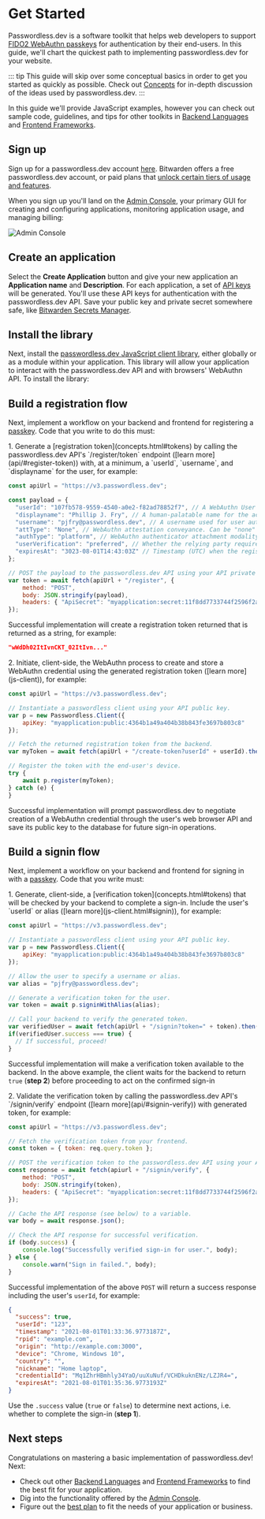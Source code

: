 # Get Started

Passwordless.dev is a software toolkit that helps web developers to support [FIDO2 WebAuthn passkeys](concepts) for authentication by their end-users. In this guide, we'll chart the quickest path to implementing passwordless.dev for your website.

::: tip
This guide will skip over some conceptual basics in order to get you started as quickly as possible. Check out [Concepts](concepts) for in-depth discussion of the ideas used by passwordless.dev.
:::

In this guide we'll provide JavaScript examples, however you can check out sample code, guidelines, and tips for other toolkits in [Backend Languages](backend) and [Frontend Frameworks](frontend).

## Sign up

Sign up for a passwordless.dev account [here](https://adminconsole-devtest.azurewebsites.net/Account/Login). Bitwarden offers a free passwordless.dev account, or paid plans that [unlock certain tiers of usage and features](plans).

When you sign up you'll land on the [Admin Console](admin-console), your primary GUI for creating and configuring applications, monitoring application usage, and managing billing:

<img :src="$withBase('/admin-console.png')" alt="Admin Console">

## Create an application

Select the **Create Application** button and give your new application an **Application name** and **Description**. For each application, a set of [API keys](concepts.html#components-of-the-passwordless-dev-api) will be generated. You'll use these API keys for authentication with the passwordless.dev API. Save your public key and private secret somewhere safe, like [Bitwarden Secrets Manager](https://bitwarden.com/help/secrets-manager-overview).

## Install the library

Next, install the [passwordless.dev JavaScript client library](js-client), either globally or as a module within your application. This library will allow your application to interact with the passwordless.dev API and with browsers' WebAuthn API. To install the library:


<CodeSwitcher :languages="{bash1:'yarn',bash2:'npm',es6:'ES6',http:'http'}">
<template v-slot:bash1>

```bash
yarn add @passwordlessdev/passwordless-client
```
In all cases, your frontend must import the library to call the methods used by passwordless.dev:
```js
import { Client } from '@passwordlessdev/passwordless-client';
```
</template>
<template v-slot:bash2>

```bash
npm install @passwordlessdev/passwordless-client
```
In all cases, your frontend must import the library to call the methods used by passwordless.dev:
```js
import { Client } from '@passwordlessdev/passwordless-client';
```
</template>
<template v-slot:es6>

```http
<script src="https://cdn.passwordless.dev/dist/0.3.0/passwordless.min.mjs" crossorigin="anonymous"></script>
```
In all cases, your frontend must import the library to call the methods used by passwordless.dev:
```js
import { Client } from "https://cdn.passwordless.dev/dist/0.3.0/passwordless.min.mjs"
```
</template>
<template v-slot:http>

```http
<script src="https://cdn.passwordless.dev/dist/0.4.0/passwordless.iife.js" crossorigin="anonymous"></script>
```
In all cases, your frontend must import the library to call the methods used by passwordless.dev:
```http
<script>
var p = new Passwordless.Client({});
</script>
```

</template>
</CodeSwitcher>

## Build a registration flow

Next, implement a workflow on your backend and frontend for registering a [passkey](concepts.html#credentials). Code that you write to do this must:

<Badge text="backend" type="warning"/>
1. Generate a [registration token](concepts.html#tokens) by calling the passwordless.dev API's `/register/token` endpoint ([learn more](api/#register-token)) with, at a minimum, a `userId`, `username`, and `displayname` for the user, for example:

```js
const apiUrl = "https://v3.passwordless.dev";

const payload = {
  "userId": "107fb578-9559-4540-a0e2-f82ad78852f7", // A WebAuthn User Handle, which should be generated by your application. Max. 64 bytes.
  "displayname": "Phillip J. Fry", // A human-palatable name for the account, which should be chosen by the user.
  "username": "pjfry@passwordless.dev", // A username used for user authentication, should be chosen by the user.
  "attType": "None", // WebAuthn attestation conveyance. Can be "none" (default), "direct", or "indirect".
  "authType": "platform", // WebAuthn authenticator attachment modality. Can be "platform" (default), which triggers client device-specific options Windows Hello, FaceID, or TouchID, or "cross-platform", which triggers roaming options like security keys.
  "userVerification": "preferred", // Whether the relying party requires locally-invoked authorization for the operation. Can be "preferred" (default), "required", or "optional".
  "expiresAt": "3023-08-01T14:43:03Z" // Timestamp (UTC) when the registration token should expire. By default, current time + 120 seconds.
};

// POST the payload to the passwordless.dev API using your API private secret.
var token = await fetch(apiUrl + "/register", {
    method: "POST",
    body: JSON.stringify(payload),
    headers: { "ApiSecret": "myapplication:secret:11f8dd7733744f2596f2a28544b5fbc4", "Content-Type": "application/json"}
});
```

Successful implementation will create a registration token returned that is returned as a string, for example:

```json
"wWdDh02ItIvnCKT_02ItIvn..."
```

<Badge text="frontend" type="tip"/>
2. Initiate, client-side, the WebAuthn process to create and store a WebAuthn credential using the generated registration token ([learn more](js-client)), for example:

```js
const apiUrl = "https://v3.passwordless.dev";

// Instantiate a passwordless client using your API public key.
var p = new Passwordless.Client({
    apiKey: "myapplication:public:4364b1a49a404b38b843fe3697b803c8"
});

// Fetch the returned registration token from the backend.
var myToken = await fetch(apiUrl + "/create-token?userId" + userId).then(r => r.text());

// Register the token with the end-user's device.
try {
    await p.register(myToken);
} catch (e) {
}
```

Successful implementation will prompt passwordless.dev to negotiate creation of a WebAuthn credential through the user's web browser API and save its public key to the database for future sign-in operations.

## Build a signin flow

Next, implement a workflow on your backend and frontend for signing in with a [passkey](concepts.html#credentials). Code that you write must:

<Badge text="frontend" type="tip"/>
1. Generate, client-side, a [verification token](concepts.html#tokens) that will be checked by your backend to complete a sign-in. Include the user's `userId` or alias ([learn more](js-client.html#signin)), for example:

```js
const apiUrl = "https://v3.passwordless.dev";

// Instantiate a passwordless client using your API public key.
var p = new Passwordless.Client({
    apiKey: "myapplication:public:4364b1a49a404b38b843fe3697b803c8"
});

// Allow the user to specify a username or alias.
var alias = "pjfry@passwordless.dev";

// Generate a verification token for the user.
var token = await p.signinWithAlias(alias);

// Call your backend to verify the generated token.
var verifiedUser = await fetch(apiUrl + "/signin?token=" + token).then(r => r.json());
if(verifiedUser.success === true) {
  // If successful, proceed!
}
```

Successful implementation will make a verification token available to the backend. In the above example, the client waits for the backend to return `true` (**step 2**) before proceeding to act on the confirmed sign-in

<Badge text="backend" type="warning"/>
2. Validate the verification token by calling the passwordless.dev API's `/signin/verify` endpoint ([learn more](api/#signin-verify)) with generated token, for example:

```js
const apiUrl = "https://v3.passwordless.dev";

// Fetch the verification token from your frontend.
const token = { token: req.query.token };

// POST the verification token to the passwordless.dev API using your API private secret.
const response = await fetch(apiurl + "/signin/verify", {
    method: "POST",
    body: JSON.stringify(token),
    headers: { "ApiSecret": "myapplication:secret:11f8dd7733744f2596f2a28544b5fbc4", "Content-Type": "application/json" }
});

// Cache the API response (see below) to a variable.
var body = await response.json();

// Check the API response for successful verification.
if (body.success) {
    console.log("Successfully verified sign-in for user.", body);
} else {
    console.warn("Sign in failed.", body);
}
```

Successful implementation of the above `POST` will return a success response including the user's `userId`, for example:

```json
{
  "success": true,
  "userId": "123",
  "timestamp": "2021-08-01T01:33:36.9773187Z",
  "rpid": "example.com",
  "origin": "http://example.com:3000",
  "device": "Chrome, Windows 10",
  "country": "",
  "nickname": "Home laptop",
  "credentialId": "Mq1ZhrHBmhly34YaO/uuXuNuf/VCHDkuknENz/LZJR4=",
  "expiresAt": "2021-08-01T01:35:36.9773193Z"
}
```

Use the `.success` value (`true` or `false`) to determine next actions, i.e. whether to complete the sign-in (**step 1**).

## Next steps

Congratulations on mastering a basic implementation of passwordless.dev! Next:

- Check out other [Backend Languages](backend) and [Frontend Frameworks](frontend) to find the best fit for your application.
- Dig into the functionality offered by the [Admin Console](admin-console).
- Figure out the [best plan](plans) to fit the needs of your application or business.
